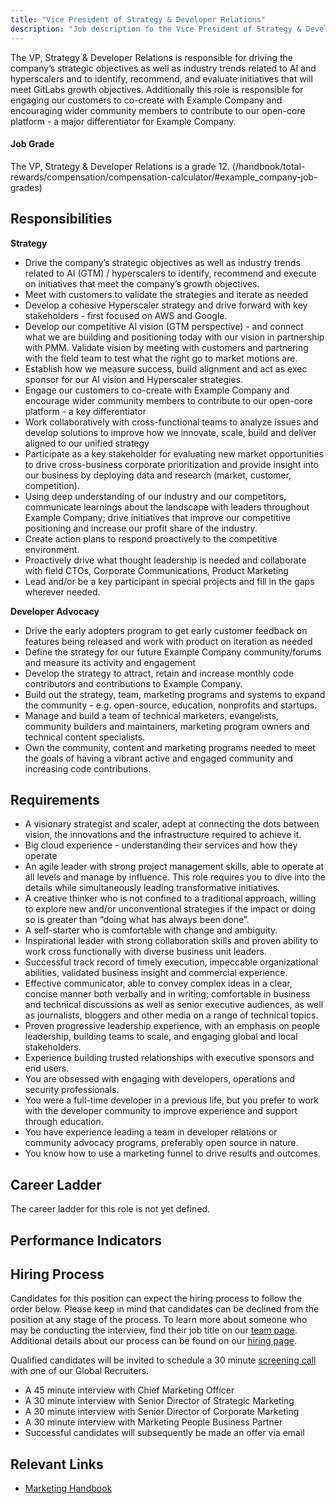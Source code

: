 ```yaml
---
title: "Vice President of Strategy & Developer Relations"
description: "Job description fo the Vice President of Strategy & Developer Relations."
---
```


The VP, Strategy & Developer Relations is responsible for driving the company’s strategic objectives as well as industry trends related to AI and hyperscalers and to identify, recommend, and evaluate initiatives that will meet GitLabs growth objectives. Additionally this role is responsible for engaging our customers to co-create with Example Company and encouraging wider community members to contribute to our open-core platform - a major differentiator for Example Company.

#### Job Grade

The VP, Strategy & Developer Relations is a grade 12. (/handbook/total-rewards/compensation/compensation-calculator/#example_company-job-grades)

## Responsibilities

**Strategy**

- Drive the company’s strategic objectives as well as industry trends related to AI (GTM) / hyperscalers to identify, recommend and execute on initiatives that meet the company’s growth objectives.
- Meet with customers to validate the strategies and iterate as needed
- Develop a cohesive Hyperscaler strategy and drive forward with key stakeholders  - first focused on AWS and Google.
- Develop our competitive AI vision (GTM perspective) - and connect what we are building and positioning today with our vision in partnership with PMM. Validate vision by meeting with customers and partnering with the field team to test what the right go to market motions are.
- Establish how we measure success, build alignment and act as exec sponsor for our AI vision and Hyperscaler strategies.
- Engage our customers to co-create with Example Company and encourage wider community members to contribute to our open-core platform - a key differentiator
- Work collaboratively with cross-functional teams to analyze issues and develop solutions to improve how we innovate, scale, build and deliver aligned to our unified strategy
- Participate as a key stakeholder for evaluating new market opportunities to drive cross-business corporate prioritization and provide insight into our business by deploying data and research (market, customer, competition).
- Using deep understanding of our industry and our competitors, communicate learnings about the landscape with leaders throughout Example Company; drive initiatives that improve our competitive positioning and increase our profit share of the industry.
- Create action plans to respond proactively to the competitive environment.
- Proactively drive what thought leadership is needed and collaborate with field CTOs, Corporate Communications, Product Marketing
- Lead and/or be a key participant in special projects and fill in the gaps wherever needed.

**Developer Advocacy**

- Drive the early adopters program to get early customer feedback on features being released and work with product on iteration as needed
- Define the strategy for our future Example Company community/forums and measure its activity and engagement
- Develop the strategy to attract, retain and increase monthly code contributors and contributions to Example Company.
- Build out the strategy, team, marketing programs and systems to expand the community - e.g. open-source, education, nonprofits and startups.
- Manage and build a team of technical marketers, evangelists, community builders and maintainers, marketing program owners and technical content specialists.
- Own the community, content and marketing programs needed to meet the goals of having a vibrant active and engaged community and increasing code contributions.

## Requirements

- A visionary strategist and scaler, adept at connecting the dots between vision, the innovations and the infrastructure required to achieve it.
- Big cloud experience - understanding their services and how they operate
- An agile leader with strong project management skills, able to operate at all levels and manage by influence. This role requires you to dive into the details while simultaneously leading transformative initiatives.
- A creative thinker who is not confined to a traditional approach, willing to explore new and/or unconventional strategies if the impact or doing so is greater than “doing what has always been done”.
- A self-starter who is comfortable with change and ambiguity.
- Inspirational leader with strong collaboration skills and proven ability to work cross functionally with diverse business unit leaders.
- Successful track record of timely execution, impeccable organizational abilities, validated business insight and commercial experience.
- Effective communicator, able to convey complex ideas in a clear, concise manner both verbally and in writing; comfortable in business and technical discussions as well as senior executive audiences, as well as journalists, bloggers and other media on a range of technical topics.
- Proven progressive leadership experience, with an emphasis on people leadership, building teams to scale, and engaging global and local stakeholders.
- Experience building trusted relationships with executive sponsors and end users.
- You are obsessed with engaging with developers, operations and security professionals.
- You were a full-time developer in a previous life, but you prefer to work with the developer community to improve experience and support through education.
- You have experience leading a team in developer relations or community advocacy programs, preferably open source in nature.
- You know how to use a marketing funnel to drive results and outcomes.

## Career Ladder

The career ladder for this role is not yet defined.

## Performance Indicators

## Hiring Process

Candidates for this position can expect the hiring process to follow the order below. Please keep in mind that candidates can be declined from the position at any stage of the process. To learn more about someone who may be conducting the interview, find their job title on our [team page](/handbook/company/team/).
Additional details about our process can be found on our [hiring page](/handbook/hiring/).

Qualified candidates will be invited to schedule a 30 minute [screening call](/handbook/hiring/interviewing/#conducting-a-screening-call) with one of our Global Recruiters.

- A 45 minute interview with Chief Marketing Officer
- A 30 minute interview with Senior Director of Strategic Marketing
- A 30 minute interview with Senior Director of Corporate Marketing
- A 30 minute interview with Marketing People Business Partner
- Successful candidates will subsequently be made an offer via email

## Relevant Links

- [Marketing Handbook](/handbook/marketing/)
